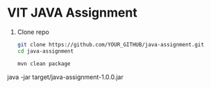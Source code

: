 # VIT JAVA Assignment

1. Clone repo  
   ```bash
   git clone https://github.com/YOUR_GITHUB/java-assignment.git
   cd java-assignment

   mvn clean package

java -jar target/java-assignment-1.0.0.jar
